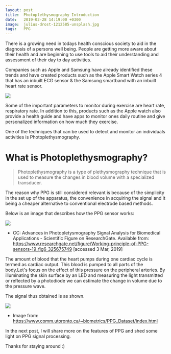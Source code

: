 ```yaml
---
layout: post
title:  Photoplethysmography Introduction
date:   2019-02-28 14:19:00 +0300
image:  julius-drost-1212585-unsplash.jpg
tags:   PPG
---
```


There is a growing need in todays health conscious society to aid in the diagnosis of a persons well being. People are getting more aware about their health and are beginning to use tools to aid their understanding and assessment of their day to day activities.

Companies such as Apple and Samsung have already identified these trends and have created products such as the Apple Smart Watch series 4 that has an inbuilt ECG sensor & the Samsung smartband with an inbuilt heart rate sensor. 

![]({{site.baseurl}}/img/fabian-albert-570010-unsplash.jpg)

Some of the important parameters to monitor during exercise are heart rate, respiratory rate. In addition to this, products such as the Apple watch also provide a health guide and have apps to monitor ones daily routine and give personalized information on how much they exercise. 

One of the techniques that can be used to detect and monitor an individuals activities is Photoplethysmography.

# What is Photoplethysmography?

> Photoplethysmography is a type of plethysmography technique that is used to measure the changes in blood volume with a specialized transducer.

The reason why PPG is still considered relevant is because of the simplicity in  the set up of the apparatus, the convenience in acquiring the signal and it being a cheaper alternative to conventional electrode based methods.

Below is an image that describes how the PPG sensor works: 

![]({{site.baseurl}}/img/Working-principle-of-PPG-sensors-19.png)
* CC: Advances in Photopletysmography Signal Analysis for Biomedical Applications - Scientific Figure on ResearchGate. Available from: https://www.researchgate.net/figure/Working-principle-of-PPG-sensors-19_fig6_325675749 [accessed 3 Mar, 2019]

The amount of blood that the heart pumps during one cardiac cycle is termed as cardiac output. This blood is pumped to all parts of the body.Let's focus on the effect of this pressure on the peripheral arteries. By illuminating the skin surface by an LED and measuring the light transmitted or reflected by a photodiode we can estimate the change in volume due to the pressure wave.

The signal thus obtained is as shown.

![]({{site.baseurl}}/img/PPG_Signal.png)
* Image from: https://www.comm.utoronto.ca/~biometrics/PPG_Dataset/index.html

In the next post, I will share more on the features of PPG and shed some light on PPG signal processing.

Thanks for staying around :)
